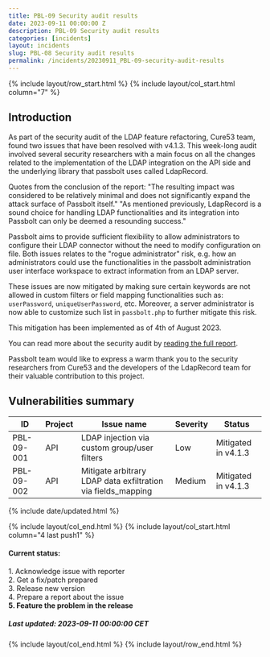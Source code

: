 ```yaml
---
title: PBL-09 Security audit results
date: 2023-09-11 00:00:00 Z
description: PBL-09 Security audit results
categories: [incidents]
layout: incidents
slug: PBL-08 Security audit results
permalink: /incidents/20230911_PBL-09-security-audit-results
---
```


{% include layout/row_start.html %}
{% include layout/col_start.html column="7" %}

## Introduction

As part of the security audit of the LDAP feature refactoring, Cure53 team, found two issues that have been resolved 
with v4.1.3. This week-long audit involved several security researchers with a main focus on 
all the changes related to the implementation of the LDAP integration on the API side and the underlying library
that passbolt uses called LdapRecord. 

Quotes from the conclusion of the report: 
"The resulting impact was considered to be relatively minimal and does not significantly expand the attack surface of 
Passbolt itself." "As mentioned previously, LdapRecord is a sound choice for handling LDAP functionalities and its 
integration into Passbolt can only be deemed a resounding success."

Passbolt aims to provide sufficient flexibility to allow administrators to configure their LDAP connector without
the need to modify configuration on file. Both issues relates to the "rogue administrator" risk, e.g. how an 
administrators could use the functionalities in the passbolt administration user interface workspace to extract information 
from an LDAP server. 

These issues are now mitigated by making sure certain keywords are not allowed in custom filters or field 
mapping functionalities such as: `userPassword`, `uniqueUserPassword`, etc. Moreover, a server administrator is now 
able to customize such list in `passbolt.php` to further mitigate this risk.

This mitigation has been implemented as of 4th of August 2023.

You can read more about the security audit by [reading the full report](/assets/files/PBL-09-report.pdf).

Passbolt team would like to express a warm thank you to the security researchers from Cure53 and the developers of
the LdapRecord team for their valuable contribution to this project.

## Vulnerabilities summary 

<table class="table-parameters">
  <thead>
    <tr>
      <th>ID</th>
      <th>Project</th>
      <th>Issue name</th>
      <th>Severity</th>
      <th>Status</th>
    </tr>
  </thead>
  <tbody>
    <tr>
      <td>PBL-09-001</td>
      <td>API</td>
      <td>LDAP injection via custom group/user filters</td>
      <td>Low</td>
      <td>Mitigated in v4.1.3</td>
    </tr>
    <tr>
      <td>PBL-09-002</td>
      <td>API</td>
      <td>Mitigate arbitrary LDAP data exfiltration via fields_mapping</td>
      <td>Medium</td>
      <td>Mitigated in v4.1.3</td>
    </tr>
  </tbody>
</table>

{% include date/updated.html %}

{% include layout/col_end.html %}
{% include layout/col_start.html column="4 last push1" %}
<div class="tldr message success">
    <h4>Current status:</h4>
    1. Acknowledge issue with reporter<br/>
    2. Get a fix/patch prepared<br/>
    3. Release new version<br/>
    4. Prepare a report about the issue<br/>
    <strong>5. Feature the problem in the release</strong>
    <h5>Last updated: 2023-09-11 00:00:00 CET</h5>
</div>
{% include layout/col_end.html %}
{% include layout/row_end.html %}

